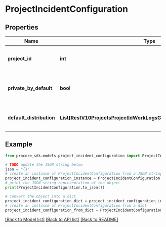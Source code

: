 # ProjectIncidentConfiguration


## Properties

Name | Type | Description | Notes
------------ | ------------- | ------------- | -------------
**project_id** | **int** | Unique identifier for the project. | [optional] 
**private_by_default** | **bool** | Ensures that all Incidents are private by default | [optional] 
**default_distribution** | [**List[RestV10ProjectsProjectIdWorkLogsGet200ResponseInnerCreatedBy]**](RestV10ProjectsProjectIdWorkLogsGet200ResponseInnerCreatedBy.md) | Users in the default distribution list | [optional] 

## Example

```python
from procore_sdk.models.project_incident_configuration import ProjectIncidentConfiguration

# TODO update the JSON string below
json = "{}"
# create an instance of ProjectIncidentConfiguration from a JSON string
project_incident_configuration_instance = ProjectIncidentConfiguration.from_json(json)
# print the JSON string representation of the object
print(ProjectIncidentConfiguration.to_json())

# convert the object into a dict
project_incident_configuration_dict = project_incident_configuration_instance.to_dict()
# create an instance of ProjectIncidentConfiguration from a dict
project_incident_configuration_from_dict = ProjectIncidentConfiguration.from_dict(project_incident_configuration_dict)
```
[[Back to Model list]](../README.md#documentation-for-models) [[Back to API list]](../README.md#documentation-for-api-endpoints) [[Back to README]](../README.md)


